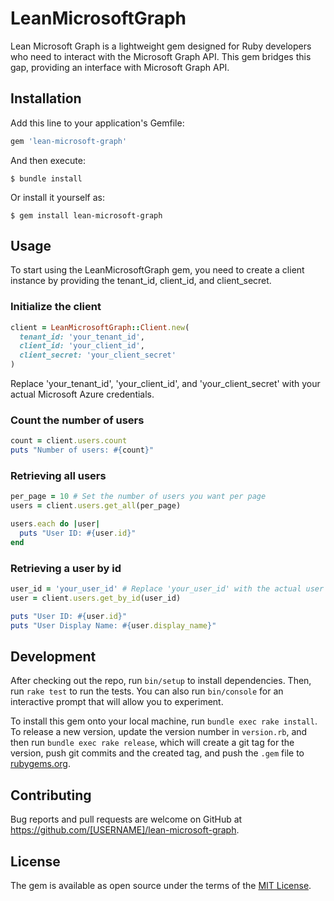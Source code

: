 # LeanMicrosoftGraph

Lean Microsoft Graph is a lightweight gem designed for Ruby developers who need to interact with the Microsoft Graph API. This gem bridges this gap, providing an interface with Microsoft Graph API.

## Installation

Add this line to your application's Gemfile:

```ruby
gem 'lean-microsoft-graph'
```

And then execute:

    $ bundle install

Or install it yourself as:

    $ gem install lean-microsoft-graph

## Usage

To start using the LeanMicrosoftGraph gem, you need to create a client instance by providing the tenant_id, client_id, and client_secret.

### Initialize the client

```ruby
client = LeanMicrosoftGraph::Client.new(
  tenant_id: 'your_tenant_id',
  client_id: 'your_client_id',
  client_secret: 'your_client_secret'
)
```

Replace 'your_tenant_id', 'your_client_id', and 'your_client_secret' with your actual Microsoft Azure credentials.

### Count the number of users

```ruby
count = client.users.count
puts "Number of users: #{count}"
```

### Retrieving all users

```ruby
per_page = 10 # Set the number of users you want per page
users = client.users.get_all(per_page)

users.each do |user|
  puts "User ID: #{user.id}"
end
```

### Retrieving a user by id

```ruby
user_id = 'your_user_id' # Replace 'your_user_id' with the actual user id
user = client.users.get_by_id(user_id)

puts "User ID: #{user.id}"
puts "User Display Name: #{user.display_name}"
```

## Development

After checking out the repo, run `bin/setup` to install dependencies. Then, run `rake test` to run the tests. You can also run `bin/console` for an interactive prompt that will allow you to experiment.

To install this gem onto your local machine, run `bundle exec rake install`. To release a new version, update the version number in `version.rb`, and then run `bundle exec rake release`, which will create a git tag for the version, push git commits and the created tag, and push the `.gem` file to [rubygems.org](https://rubygems.org).

## Contributing

Bug reports and pull requests are welcome on GitHub at https://github.com/[USERNAME]/lean-microsoft-graph.

## License

The gem is available as open source under the terms of the [MIT License](https://opensource.org/licenses/MIT).
